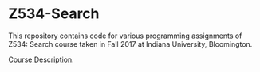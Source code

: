 # Z534-Search
This repository contains code for various programming assignments of Z534: Search course taken in Fall 2017 at Indiana University, Bloomington.

[Course Description](https://www.soic.indiana.edu/graduate/courses/index.html?number=Z534&department=ILS).

